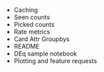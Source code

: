 * Caching
* Seen counts
* Picked counts
* Rate metrics
* Card Attr Groupbys
* README
* DEq sample notebook
* Plotting and feature requests
